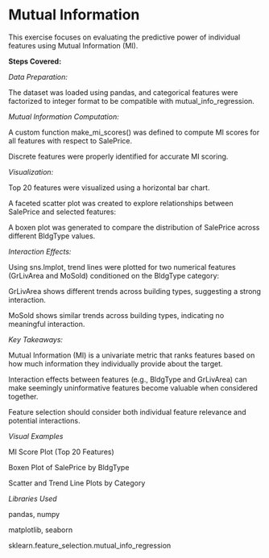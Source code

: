 # Mutual Information

This exercise focuses on evaluating the predictive power of individual features using Mutual Information (MI).

**Steps Covered:**

*Data Preparation:*

The dataset was loaded using pandas, and categorical features were factorized to integer format to be compatible with mutual_info_regression.

*Mutual Information Computation:*

A custom function make_mi_scores() was defined to compute MI scores for all features with respect to SalePrice.

Discrete features were properly identified for accurate MI scoring.

*Visualization:*

Top 20 features were visualized using a horizontal bar chart.

A faceted scatter plot was created to explore relationships between SalePrice and selected features:

A boxen plot was generated to compare the distribution of SalePrice across different BldgType values.

*Interaction Effects:*

Using sns.lmplot, trend lines were plotted for two numerical features (GrLivArea and MoSold) conditioned on the BldgType category:

GrLivArea shows different trends across building types, suggesting a strong interaction.

MoSold shows similar trends across building types, indicating no meaningful interaction.

*Key Takeaways:*

Mutual Information (MI) is a univariate metric that ranks features based on how much information they individually provide about the target.

Interaction effects between features (e.g., BldgType and GrLivArea) can make seemingly uninformative features become valuable when considered together.

Feature selection should consider both individual feature relevance and potential interactions.

*Visual Examples*

MI Score Plot (Top 20 Features)

Boxen Plot of SalePrice by BldgType

Scatter and Trend Line Plots by Category

*Libraries Used*

pandas, numpy

matplotlib, seaborn

sklearn.feature_selection.mutual_info_regression
